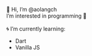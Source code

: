 👋 Hi, I’m @aolangch<br>
I’m interested in programming :blue_heart:
<br>
<br>
:cyclone: I’m currently learning:<br>

- Dart
- Vanilla JS


<!---
galangao/galangao is a ✨ special ✨ repository because its `README.md` (this file) appears on your GitHub profile.
You can click the Preview link to take a look at your changes.
--->
